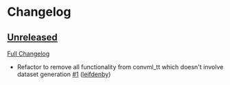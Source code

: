 # Changelog


## [Unreleased](https://github.com/convml/convml_tt/tree/v0.1.0)

[Full Changelog](https://github.com/convml/convml_tt/compare/...v0.1.0)

- Refactor to remove all functionality from convml_tt which doesn't involve dataset generation [\#1](https://github.com/convml/convml_data/pull/1) ([leifdenby](https://github.com/leifdenby))
